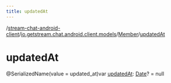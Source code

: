```yaml
---
title: updatedAt
---
```

/[stream-chat-android-client](../../index.md)/[io.getstream.chat.android.client.models](../index.md)/[Member](index.md)/[updatedAt](updatedAt.md)  
  
  
  
# updatedAt  
@SerializedName(value = updated_at)var [updatedAt](updatedAt.md): [Date](https://developer.android.com/reference/kotlin/java/util/Date.html)? = null
